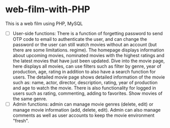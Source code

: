 # web-film-with-PHP
This is a web film using PHP, MySQL
- [ ] User-side functions: There is a function of forgetting password to send OTP code to email to authenticate the user, and can change the password or the user can still watch movies without an account (but there are some limitations. regime). The homepage displays information about upcoming movies, nominated movies with the highest ratings and the latest movies that have just been updated. Dive into the movie page, here displays all movies, can use filters such as filter by genre, year of production, age, rating in addition to also have a search function for users. The detailed movie page shows detailed information of the movie such as: name, actor, director, description, rating, year of production and age to watch the movie. There is also functionality for logged in users such as rating, commenting, adding to favorites. Show movies of the same genre.
- [ ] Admin functions: admin can manage movie genres (delete, edit) or manage movie information (add, delete, edit). Admin can also manage comments as well as user accounts to keep the movie environment "fresh".
